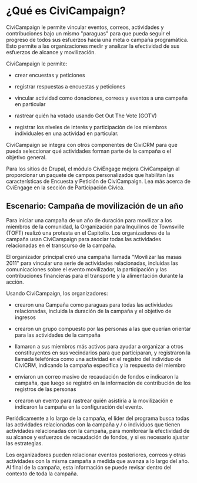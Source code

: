 ¿Qué es CiviCampaign?
=====================

CiviCampaign le permite vincular eventos, correos, actividades y contribuciones bajo un mismo "paraguas" para que pueda seguir el progreso de todos sus esfuerzos hacia una meta o campaña programática. Esto permite a las organizaciones medir y analizar la efectividad de sus esfuerzos de alcance y movilización.

CiviCampaign le permite:

- crear encuestas y peticiones

- registrar respuestas a encuestas y peticiones

- vincular actividad como donaciones, correos y eventos a una campaña en particular

- rastrear quién ha votado usando Get Out The Vote (GOTV)

- registrar los niveles de interés y participación de los miembros individuales en una actividad en particular.

CiviCampaign se integra con otros componentes de CiviCRM para que pueda seleccionar qué actividades forman parte de la campaña o el objetivo general.

Para los sitios de Drupal, el módulo CiviEngage mejora CiviCampaign al proporcionar un paquete de campos personalizados que habilitan las características de Encuesta y Petición de CiviCampaign. Lea más acerca de CviEngage en la sección de Participación Cívica.


Escenario: Campaña de movilización de un año
---------------------------------------------

Para iniciar una campaña de un año de duración para movilizar a los miembros de la comunidad, la Organización para Inquilinos de Townsville (TOFT) realizó una protesta en el Capitolio. Los organizadores de la campaña usan CiviCampaign para asociar todas las actividades relacionadas en el transcurso de la campaña.

El organizador principal creó una campaña llamada "Movilizar las masas 2011" para vincular una serie de actividades relacionadas, incluidas las comunicaciones sobre el evento movilizador, la participación y las contribuciones financieras para el transporte y la alimentación durante la acción.

Usando CiviCampaign, los organizadores:

- crearon una Campaña como paraguas para todas las actividades relacionadas, incluida la duración de la campaña y el objetivo de ingresos

- crearon un grupo compuesto por las personas a las que querían orientar para las actividades de la campaña

- llamaron a sus miembros más activos para ayudar a organizar a otros constituyentes en sus vecindarios para que participaran, y registraron la llamada telefónica como una actividad en el registro del individuo de CiviCRM, indicando la campaña específica y la respuesta del miembro

- enviaron un correo masivo de recaudación de fondos e indicaron la campaña, que luego se registró en la información de contribución de los registros de las personas

- crearon un evento para rastrear quién asistiría a la movilización e indicaron la campaña en la configuración del evento.

Periódicamente a lo largo de la campaña, el líder del programa busca todas las actividades relacionadas con la campaña y / o individuos que tienen actividades relacionadas con la campaña, para monitorear la efectividad de su alcance y esfuerzos de recaudación de fondos, y si es necesario ajustar las estrategias.

Los organizadores pueden relacionar eventos posteriores, correos y otras actividades con la misma campaña a medida que avanza a lo largo del año. Al final de la campaña, esta información se puede revisar dentro del contexto de toda la campaña.